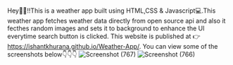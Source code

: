 Hey👋👋!!This is a weather app built using HTML,CSS & Javascript💻.This weather app fetches weather data directly from open source api and also it fecthes random images and sets it to background to enhance the UI everytime search button is clicked.
This website is published at 👉 <a href="https://ishantkhurana.github.io/Weather-App/" target="_balnk">https://ishantkhurana.github.io/Weather-App/</a>.
You can view some of the screenshots below👇👇👇
![Screenshot (767)](https://user-images.githubusercontent.com/56023771/134154264-8aef4ee8-b80d-41f9-9aba-5ece9f1d4fd3.png)
![Screenshot (766)](https://user-images.githubusercontent.com/56023771/134154351-34331319-baf8-4e67-90c8-ba65903412b4.png)
